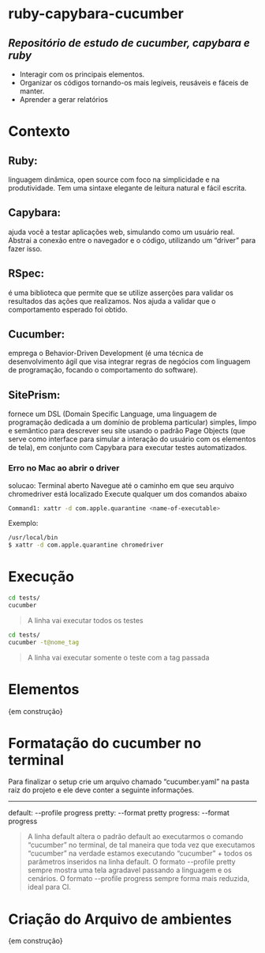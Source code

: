 # ruby-capybara-cucumber
## _Repositório de estudo de cucumber, capybara e ruby_


- Interagir com os principais elementos.
- Organizar os códigos tornando-os mais legíveis, reusáveis e fáceis de manter.
- Aprender a gerar relatórios

# Contexto 

## Ruby: 
linguagem dinâmica, open source com foco na simplicidade e na produtividade. Tem uma sintaxe elegante de leitura natural e fácil escrita.

## Capybara: 
ajuda você a testar aplicações web, simulando como um usuário real. Abstrai a conexão entre o navegador e o código, utilizando um “driver” para fazer isso.

## RSpec: 
é uma biblioteca que permite que se utilize asserções para validar os resultados das ações que realizamos. Nos ajuda a validar que o comportamento esperado foi obtido.

## Cucumber:
emprega o Behavior-Driven Development (é uma técnica de desenvolvimento ágil que visa integrar regras de negócios com linguagem de programação, focando o comportamento do software).

## SitePrism:
fornece um DSL (Domain Specific Language, uma linguagem de programação dedicada a um domínio de problema particular) simples, limpo e semântico para descrever seu site usando o padrão Page Objects (que serve como interface para simular a interação do usuário com os elementos de tela), em conjunto com Capybara para executar testes automatizados.


### Erro no Mac ao abrir o driver

solucao: 
Terminal aberto
Navegue até o caminho em que seu arquivo chromedriver está localizado
Execute qualquer um dos comandos abaixo


```sh
Command1: xattr -d com.apple.quarantine <name-of-executable>
```

Exemplo:

```sh
/usr/local/bin
$ xattr -d com.apple.quarantine chromedriver 
```


# Execução 

```sh
cd tests/
cucumber
```

> A linha vai executar todos os testes

```sh
cd tests/
cucumber -t@nome_tag
```

> A linha vai executar somente o teste com a tag passada


# Elementos
{em construção}



# Formatação do cucumber no terminal 
 Para finalizar o setup crie um arquivo chamado “cucumber.yaml” na pasta raiz do projeto e ele deve conter a seguinte informações.

 ---
default: --profile progress
pretty: --format pretty
progress: --format progress


> A linha default altera o padrão default ao executarmos o comando “cucumber” no terminal, de tal maneira que toda vez que executamos “cucumber” na verdade estamos executando “cucumber” + todos os parâmetros inseridos na linha default. O formato --profile pretty sempre mostra uma tela agradavel passando a linguagem e os cenários. O formato --profile progress sempre forma mais reduzida, ideal para CI.

# Criação do Arquivo de ambientes
{em construção}
